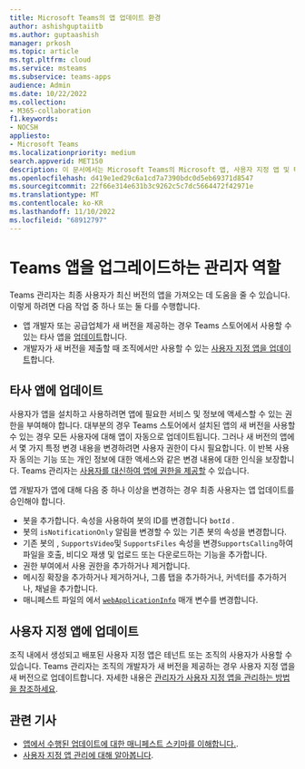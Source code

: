 ```yaml
---
title: Microsoft Teams의 앱 업데이트 환경
author: ashishguptaiitb
ms.author: guptaashish
manager: prkosh
ms.topic: article
ms.tgt.pltfrm: cloud
ms.service: msteams
ms.subservice: teams-apps
audience: Admin
ms.date: 10/22/2022
ms.collection:
- M365-collaboration
f1.keywords:
- NOCSH
appliesto:
- Microsoft Teams
ms.localizationpriority: medium
search.appverid: MET150
description: 이 문서에서는 Microsoft Teams의 Microsoft 앱, 사용자 지정 앱 및 타사 앱을 업데이트하는 방법과 관리자가 이를 용이하게 하는 방법을 알아봅니다.
ms.openlocfilehash: d419e1ed29c6a1cd7a7390bdc0d5eb69371d8547
ms.sourcegitcommit: 22f66e314e631b3c9262c5c7dc5664472f42971e
ms.translationtype: MT
ms.contentlocale: ko-KR
ms.lasthandoff: 11/10/2022
ms.locfileid: "68912797"
---
```

# <a name="role-of-an-admin-in-upgrading-teams-apps"></a>Teams 앱을 업그레이드하는 관리자 역할

Teams 관리자는 최종 사용자가 최신 버전의 앱을 가져오는 데 도움을 줄 수 있습니다. 이렇게 하려면 다음 작업 중 하나 또는 둘 다를 수행합니다.

* 앱 개발자 또는 공급업체가 새 버전을 제공하는 경우 Teams 스토어에서 사용할 수 있는 타사 앱을 [업데이트](#updates-to-third-party-apps)합니다.
* 개발자가 새 버전을 제출할 때 조직에서만 사용할 수 있는 [사용자 지정 앱을 업데이트](#updates-to-custom-apps)합니다.

## <a name="updates-to-third-party-apps"></a>타사 앱에 업데이트

사용자가 앱을 설치하고 사용하려면 앱에 필요한 서비스 및 정보에 액세스할 수 있는 권한을 부여해야 합니다. 대부분의 경우 Teams 스토어에서 설치된 앱의 새 버전을 사용할 수 있는 경우 모든 사용자에 대해 앱이 자동으로 업데이트됩니다. 그러나 새 버전의 앱에서 몇 가지 특정 변경 내용을 변경하려면 사용자 권한이 다시 필요합니다. 이 반복 사용자 동의는 기능 또는 개인 정보에 대한 액세스와 같은 변경 내용에 대한 인식을 보장합니다. Teams 관리자는 [사용자를 대신하여 앱에 권한을 제공할](app-permissions-admin-center.md) 수 있습니다.

앱 개발자가 앱에 대해 다음 중 하나 이상을 변경하는 경우 최종 사용자는 앱 업데이트를 승인해야 합니다.

* 봇을 추가합니다. 속성을 사용하여 봇의 ID를 변경합니다 `botId` .
* 봇의 `isNotificationOnly` 알림을 변경할 수 있는 기존 봇의 속성을 변경합니다.
* 기존 봇의 , `SupportsVideo`및 `SupportsFiles` 속성을 변경`SupportsCalling`하여 파일을 호출, 비디오 재생 및 업로드 또는 다운로드하는 기능을 추가합니다.
* 권한 부여에서 사용 권한을 추가하거나 제거합니다.
* 메시징 확장을 추가하거나 제거하거나, 그룹 탭을 추가하거나, 커넥터를 추가하거나, 채널을 추가합니다.
* 매니페스트 파일의 에서 [`webApplicationInfo`](/microsoftteams/platform/resources/schema/manifest-schema#webapplicationinfo) 매개 변수를 변경합니다.

<!--- image update
:::image type="content" source="media/manage-your-custom-apps-update1.png" alt-text="New version available." lightbox="media/manage-your-custom-apps-update1.png":::

:::image type="content" source="media/manage-your-custom-apps-update2.png" alt-text="Upgrade option for an app." lightbox="media/manage-your-custom-apps-update2.png":::
--->

## <a name="updates-to-custom-apps"></a>사용자 지정 앱에 업데이트

조직 내에서 생성되고 배포된 사용자 지정 앱은 테넌트 또는 조직의 사용자가 사용할 수 있습니다. Teams 관리자는 조직의 개발자가 새 버전을 제공하는 경우 사용자 지정 앱을 새 버전으로 업데이트합니다. 자세한 내용은 [관리자가 사용자 지정 앱을 관리하는 방법을 참조하세요](custom-app-overview.md).

## <a name="related-articles"></a>관련 기사

* [앱에서 수행된 업데이트에 대한 매니페스트 스키마를 이해합니다.](/microsoftteams/platform/resources/schema/manifest-schema).
* [사용자 지정 앱 관리에 대해 알아봅니다](custom-app-overview.md).

